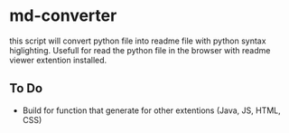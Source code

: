 # md-converter
this script will convert python file into readme file
with python syntax higlighting. Usefull for read the python 
file in the browser with readme viewer extention installed.

## To Do
* Build for function that generate for other extentions (Java, JS, HTML, CSS)
